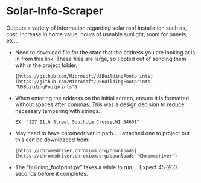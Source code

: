 # Solar-Info-Scraper
Outputs a variety of information regarding solar roof installation such as, cost, increase in home value, hours of useable sunlight, room for panels, etc...

* Need to download file for the state that the address you are looking at is in from this link. These files are large, so I opted out of sending them with in the project folder.

      [https://github.com/Microsoft/USBuildingFootprints](https://github.com/Microsoft/USBuildingFootprints "USBuildingFootprints")
      
* When entering the address on the initial screen, ensure it is formatted without spaces after commas. This was a design decision to reduce necessary tampering with strings.

      EX: “127 11th Street South,La Crosse,WI 54601”
    
* May need to have chromedriver in path… I attached one to project but this can be downloaded from:

      [https://chromedriver.chromium.org/downloads](https://chromedriver.chromium.org/downloads "Chromedriver")

* The “building_footprint.py” takes a while to run…. Expect 45-200 seconds before it completes.
